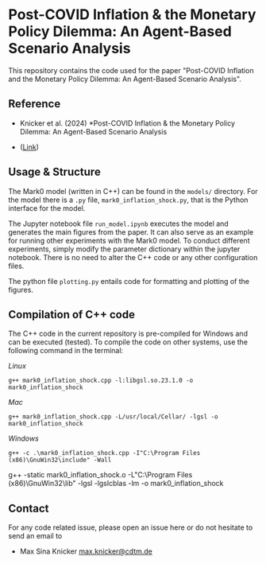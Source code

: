 # Post-COVID Inflation & the Monetary Policy Dilemma: An Agent-Based Scenario Analysis

This repository contains the code used for the paper "Post-COVID Inflation and the Monetary Policy Dilemma: An Agent-Based Scenario Analysis". 

## Reference
- Knicker et al. (2024) *Post-COVID Inflation & the Monetary Policy Dilemma: An Agent-Based Scenario Analysis
* ([Link](https://link.springer.com/article/10.1007/s11403-024-00413-3))

## Usage & Structure
The Mark0 model (written in C++) can be found in the `models/` directory. For the model there is a `.py` file, `mark0_inflation_shock.py`, that is the Python interface for the model. 

The Jupyter notebook file `run_model.ipynb` executes the model and generates the main figures from the paper. It can also serve as an example for running other experiments with the Mark0 model. To conduct different experiments, simply modify the parameter dictionary within the jupyter notebook. There is no need to alter the C++ code or any other configuration files.

The python file `plotting.py` entails code for formatting and plotting of the figures.

## Compilation of C++ code
The C++ code in the current repository is pre-compiled for Windows and can be executed (tested). To compile the code on other systems, use the following command in the terminal:

*Linux*
	
	g++ mark0_inflation_shock.cpp -l:libgsl.so.23.1.0 -o mark0_inflation_shock
	
*Mac*
	
	g++ mark0_inflation_shock.cpp -L/usr/local/Cellar/ -lgsl -o mark0_inflation_shock
	
*Windows*
	
	g++ -c .\mark0_inflation_shock.cpp -I"C:\Program Files (x86)\GnuWin32\include" -Wall
  g++ -static mark0_inflation_shock.o -L"C:\Program Files (x86)\GnuWin32\lib" -lgsl -lgslcblas -lm -o mark0_inflation_shock
	
## Contact
For any code related issue, please open an issue here or do not hesitate to send an email to
- Max Sina Knicker [max.knicker@cdtm.de](mailto:max.knicker@cdtm.de)


